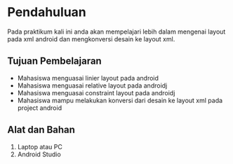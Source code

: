 # Pendahuluan

Pada praktikum kali ini anda akan mempelajari lebih dalam mengenai layout pada xml android dan mengkonversi desain ke layout xml.

## Tujuan Pembelajaran

- Mahasiswa menguasai linier layout pada android
- Mahasiswa menguasai relative layout pada androidj
- Mahasiswa menguasai constraint layout pada androidj
- Mahasiswa mampu melakukan konversi dari desain ke layout xml pada project android

## Alat dan Bahan

1. Laptop atau PC
2. Android Studio
